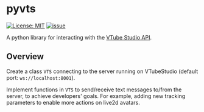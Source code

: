 # pyvts
[![License: MIT](https://img.shields.io/badge/License-MIT-yellow.svg)](https://opensource.org/licenses/MIT) [![issue](https://img.shields.io/github/issues/genteki/pyvts)](https://github.com/Genteki/pyvts/issues)


A python library for interacting with the [VTube Studio API](https://github.com/DenchiSoft/VTubeStudio).

## Overview
Create a class `VTS` connecting to the server running on VTubeStudio (default port: `ws://localhost:8001`).

Implement functions in `VTS` to send/receive text messages to/from the server, to achieve developers' goals. For example, adding new tracking parameters to enable more actions on live2d avatars.
